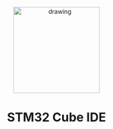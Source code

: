 <p align="center"><img src="https://github.com/Tofu-Rh/Fenix_Racing/assets/53307428/61f5423a-4442-401a-bd70-2c3ccaf3a4cb" alt="drawing" width="200"/></p>


# <div align="center"> STM32 Cube IDE </div>

